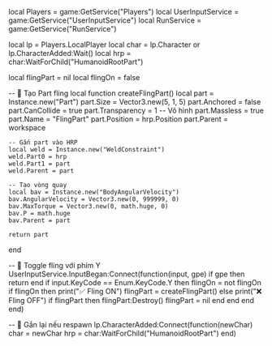 local Players = game:GetService("Players")
local UserInputService = game:GetService("UserInputService")
local RunService = game:GetService("RunService")

local lp = Players.LocalPlayer
local char = lp.Character or lp.CharacterAdded:Wait()
local hrp = char:WaitForChild("HumanoidRootPart")

local flingPart = nil
local flingOn = false

-- 🧱 Tạo Part fling
local function createFlingPart()
	local part = Instance.new("Part")
	part.Size = Vector3.new(5, 1, 5)
	part.Anchored = false
	part.CanCollide = true
	part.Transparency = 1 -- Vô hình
	part.Massless = true
	part.Name = "FlingPart"
	part.Position = hrp.Position
	part.Parent = workspace

	-- Gắn part vào HRP
	local weld = Instance.new("WeldConstraint")
	weld.Part0 = hrp
	weld.Part1 = part
	weld.Parent = part

	-- Tạo vòng quay
	local bav = Instance.new("BodyAngularVelocity")
	bav.AngularVelocity = Vector3.new(0, 999999, 0)
	bav.MaxTorque = Vector3.new(0, math.huge, 0)
	bav.P = math.huge
	bav.Parent = part

	return part
end

-- 🔘 Toggle fling với phím Y
UserInputService.InputBegan:Connect(function(input, gpe)
	if gpe then return end
	if input.KeyCode == Enum.KeyCode.Y then
		flingOn = not flingOn
		if flingOn then
			print("✅ Fling ON")
			flingPart = createFlingPart()
		else
			print("❌ Fling OFF")
			if flingPart then
				flingPart:Destroy()
				flingPart = nil
			end
		end
	end
end)

-- 🔁 Gắn lại nếu respawn
lp.CharacterAdded:Connect(function(newChar)
	char = newChar
	hrp = char:WaitForChild("HumanoidRootPart")
end)
